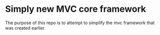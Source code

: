 # Simply new MVC core framework

The purpose of this repo is to attempt to simplify the mvc framework that was created earlier. 
